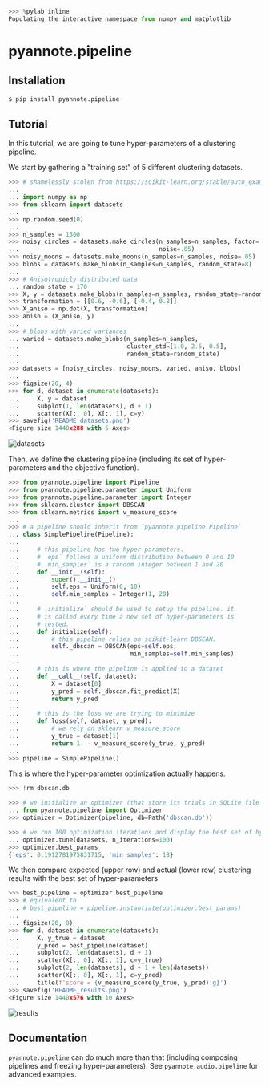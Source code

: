 ```python
>>> %pylab inline
Populating the interactive namespace from numpy and matplotlib
```

# pyannote.pipeline

## Installation
```bash
$ pip install pyannote.pipeline
```

## Tutorial

In this tutorial, we are going to tune hyper-parameters of a clustering pipeline.

We start by gathering a "training set" of 5 different clustering datasets.

```python
>>> # shamelessly stolen from https://scikit-learn.org/stable/auto_examples/cluster/plot_cluster_comparison.html
...
... import numpy as np
>>> from sklearn import datasets
...
>>> np.random.seed(0)
...
>>> n_samples = 1500
>>> noisy_circles = datasets.make_circles(n_samples=n_samples, factor=.5,
...                                       noise=.05)
>>> noisy_moons = datasets.make_moons(n_samples=n_samples, noise=.05)
>>> blobs = datasets.make_blobs(n_samples=n_samples, random_state=8)
...
>>> # Anisotropicly distributed data
... random_state = 170
>>> X, y = datasets.make_blobs(n_samples=n_samples, random_state=random_state)
>>> transformation = [[0.6, -0.6], [-0.4, 0.8]]
>>> X_aniso = np.dot(X, transformation)
>>> aniso = (X_aniso, y)
...
>>> # blobs with varied variances
... varied = datasets.make_blobs(n_samples=n_samples,
...                              cluster_std=[1.0, 2.5, 0.5],
...                              random_state=random_state)
...
>>> datasets = [noisy_circles, noisy_moons, varied, aniso, blobs]
...
>>> figsize(20, 4)
>>> for d, dataset in enumerate(datasets):
...     X, y = dataset
...     subplot(1, len(datasets), d + 1)
...     scatter(X[:, 0], X[:, 1], c=y)
>>> savefig('README_datasets.png')
<Figure size 1440x288 with 5 Axes>
```

![datasets](README_datasets.png)


Then, we define the clustering pipeline (including its set of hyper-parameters and the objective function).

```python
>>> from pyannote.pipeline import Pipeline
>>> from pyannote.pipeline.parameter import Uniform
>>> from pyannote.pipeline.parameter import Integer
>>> from sklearn.cluster import DBSCAN
>>> from sklearn.metrics import v_measure_score
...
>>> # a pipeline should inherit from `pyannote.pipeline.Pipeline`
... class SimplePipeline(Pipeline):
...
...     # this pipeline has two hyper-parameters.
...     # `eps` follows a uniform distribution between 0 and 10
...     # `min_samples` is a random integer between 1 and 20
...     def __init__(self):
...         super().__init__()
...         self.eps = Uniform(0, 10)
...         self.min_samples = Integer(1, 20)
...
...     # `initialize` should be used to setup the pipeline. it
...     # is called every time a new set of hyper-parameters is
...     # tested.
...     def initialize(self):
...         # this pipeline relies on scikit-learn DBSCAN.
...         self._dbscan = DBSCAN(eps=self.eps,
...                               min_samples=self.min_samples)
...
...     # this is where the pipeline is applied to a dataset
...     def __call__(self, dataset):
...         X = dataset[0]
...         y_pred = self._dbscan.fit_predict(X)
...         return y_pred
...
...     # this is the loss we are trying to minimize
...     def loss(self, dataset, y_pred):
...         # we rely on sklearn v_measure_score
...         y_true = dataset[1]
...         return 1. - v_measure_score(y_true, y_pred)
...
>>> pipeline = SimplePipeline()
```

This is where the hyper-parameter optimization actually happens.

```python
>>> !rm dbscan.db
```

```python
>>> # we initialize an optimizer (that store its trials in SQLite file dbscan.db)
... from pyannote.pipeline import Optimizer
>>> optimizer = Optimizer(pipeline, db=Path('dbscan.db'))
```

```python
>>> # we run 100 optimization iterations and display the best set of hyper-parameters
... optimizer.tune(datasets, n_iterations=100)
>>> optimizer.best_params
{'eps': 0.1912781975831715, 'min_samples': 18}
```

We then compare expected (upper row) and actual (lower row) clustering results with the best set of hyper-parameters

```python
>>> best_pipeline = optimizer.best_pipeline
>>> # equivalent to
... # best_pipeline = pipeline.instantiate(optimizer.best_params)
...
... figsize(20, 8)
>>> for d, dataset in enumerate(datasets):
...     X, y_true = dataset
...     y_pred = best_pipeline(dataset)
...     subplot(2, len(datasets), d + 1)
...     scatter(X[:, 0], X[:, 1], c=y_true)
...     subplot(2, len(datasets), d + 1 + len(datasets))
...     scatter(X[:, 0], X[:, 1], c=y_pred)
...     title(f'score = {v_measure_score(y_true, y_pred):g}')
>>> savefig('README_results.png')
<Figure size 1440x576 with 10 Axes>
```

![results](README_results.png)


## Documentation

`pyannote.pipeline` can do much more than that (including composing pipelines and freezing hyper-parameters).
See `pyannote.audio.pipeline` for advanced examples.
